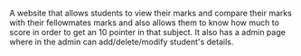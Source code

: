 A website that allows students to view their marks and compare their marks with their fellowmates marks and also allows them to know how much to score in order to get an 10 pointer in that subject. It also has a admin page where in the admin can add/delete/modify student's details. 
 

